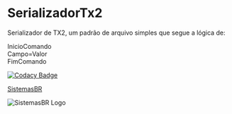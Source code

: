 # SerializadorTx2

Serializador de TX2, um padrão de arquivo simples que segue a lógica de:  

InicioComando  
Campo=Valor  
FimComando  
  
[![Codacy Badge](https://api.codacy.com/project/badge/Grade/2da97c52c55e4507acd2f274b979c8ce)](https://www.codacy.com/app/sistemasbr/SerializadorTx2?utm_source=github.com&amp;utm_medium=referral&amp;utm_content=sistemasbr/SerializadorTx2&amp;utm_campaign=Badge_Grade)  
  
[SistemasBR](http://www.sistemasbr.net)  
  
![SistemasBR Logo](https://s3-sa-east-1.amazonaws.com/sigecom/Estrutura/logo.png)
